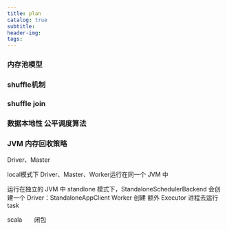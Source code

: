 ```yaml
---
title: plan
catalog: true
subtitle:
header-img:
tags:
---
```


### 内存池模型


### shuffle机制

### shuffle  join

### 数据本地性 公平调度算法

### JVM 内存回收策略


Driver、Master

local模式下 Driver、Master、Worker运行在同一个 JVM 中

运行在独立的 JVM 中
standlone 模式下，StandaloneSchedulerBackend 会创建一个 Driver：StandaloneAppClient
Worker 创建 额外 Executor 进程去运行 task


scala　　闭包